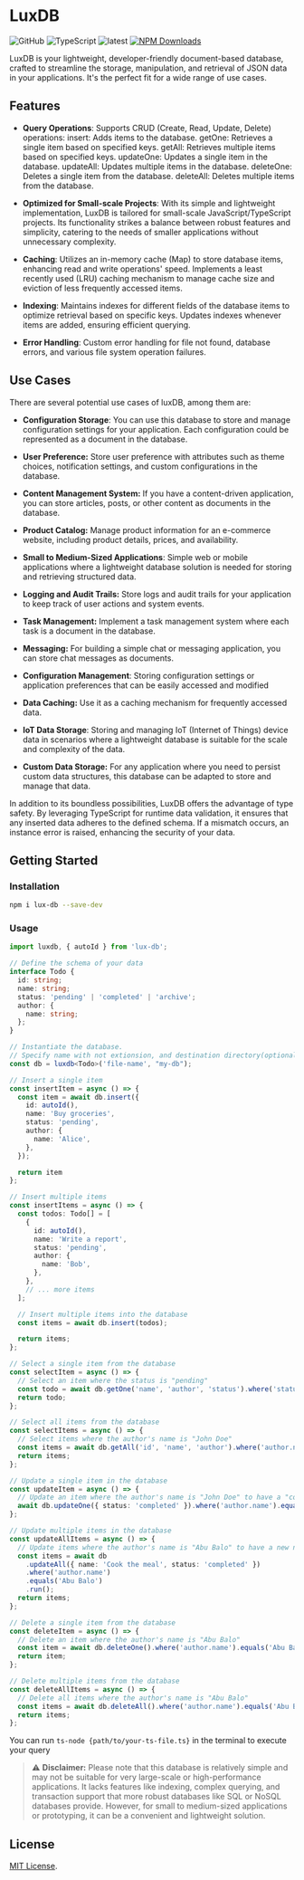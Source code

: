 # LuxDB

![GitHub](https://img.shields.io/github/license/abubalo/lux-db)
![TypeScript](https://img.shields.io/badge/TypeScript-5.2.2-blue)
![latest](https://img.shields.io/badge/lastest-1.0.3-yellow)
[![NPM Downloads](https://img.shields.io/npm/dw/lux-db)](https://www.npmjs.com/package/lux-db)


LuxDB is your lightweight, developer-friendly document-based database, crafted to streamline the storage, manipulation, and retrieval of JSON data in your applications. It's the perfect fit for a wide range of use cases.

## Features

- **Query Operations**: Supports CRUD (Create, Read, Update, Delete) operations:
insert: Adds items to the database.
getOne: Retrieves a single item based on specified keys.
getAll: Retrieves multiple items based on specified keys.
updateOne: Updates a single item in the database.
updateAll: Updates multiple items in the database.
deleteOne: Deletes a single item from the database.
deleteAll: Deletes multiple items from the database.


- **Optimized for Small-scale Projects**: With its simple and lightweight implementation, LuxDB is tailored for small-scale JavaScript/TypeScript projects. Its functionality strikes a balance between robust features and simplicity, catering to the needs of smaller applications without unnecessary complexity.

- **Caching**: Utilizes an in-memory cache (Map) to store database items, enhancing read and write operations' speed. Implements a least recently used (LRU) caching mechanism to manage cache size and eviction of less frequently accessed items.

- **Indexing**: Maintains indexes for different fields of the database items to optimize retrieval based on specific keys. Updates indexes whenever items are added, ensuring efficient querying.

- **Error Handling**: Custom error handling for file not found, database errors, and various file system operation failures.
## Use Cases

There are several potential use cases of luxDB, among them are:

- **Configuration Storage**: You can use this database to store and manage configuration settings for your application. Each configuration could be represented as a document in the database.

- **User Preference:** Store user preference with attributes such as theme choices, notification settings, and custom configurations in the database.

- **Content Management System:** If you have a content-driven application, you can store articles, posts, or other content as documents in the database.

- **Product Catalog:** Manage product information for an e-commerce website, including product details, prices, and availability.

- **Small to Medium-Sized Applications**: Simple web or mobile applications where a lightweight database solution is needed for storing and retrieving structured data.

- **Logging and Audit Trails:** Store logs and audit trails for your application to keep track of user actions and system events.

- **Task Management:** Implement a task management system where each task is a document in the database.

- **Messaging:** For building a simple chat or messaging application, you can store chat messages as documents.

- **Configuration Management**: Storing configuration settings or application preferences that can be easily accessed and modified

- **Data Caching:** Use it as a caching mechanism for frequently accessed data.

- **IoT Data Storage**: Storing and managing IoT (Internet of Things) device data in scenarios where a lightweight database is suitable for the scale and complexity of the data.

- **Custom Data Storage:** For any application where you need to persist custom data structures, this database can be adapted to store and manage that data.

In addition to its boundless possibilities, LuxDB offers the advantage of type safety. By leveraging TypeScript for runtime data validation, it ensures that any inserted data adheres to the defined schema. If a mismatch occurs, an instance error is raised, enhancing the security of your data.

## Getting Started

### Installation

```bash
npm i lux-db --save-dev
```

### Usage

```ts filename="index.ts"
import luxdb, { autoId } from 'lux-db';

// Define the schema of your data
interface Todo {
  id: string;
  name: string;
  status: 'pending' | 'completed' | 'archive';
  author: {
    name: string;
  };
}

// Instantiate the database. 
// Specify name with not extionsion, and destination directory(optional). If destination is not provided, the default will be 'db' 
const db = luxdb<Todo>('file-name', "my-db");

// Insert a single item
const insertItem = async () => {
  const item = await db.insert({
    id: autoId(),
    name: 'Buy groceries',
    status: 'pending',
    author: {
      name: 'Alice',
    },
  });

  return item
};

// Insert multiple items
const insertItems = async () => {
  const todos: Todo[] = [
    {
      id: autoId(),
      name: 'Write a report',
      status: 'pending',
      author: {
        name: 'Bob',
      },
    },
    // ... more items
  ];

  // Insert multiple items into the database
  const items = await db.insert(todos);

  return items;
};

// Select a single item from the database
const selectItem = async () => {
  // Select an item where the status is "pending"
  const todo = await db.getOne('name', 'author', 'status').where('status').equals('pending').run();
  return todo;
};

// Select all items from the database
const selectItems = async () => {
  // Select items where the author's name is "John Doe"
  const items = await db.getAll('id', 'name', 'author').where('author.name').equals('John Doe').run();
  return items;
};

// Update a single item in the database
const updateItem = async () => {
  // Update an item where the author's name is "John Doe" to have a "completed" status
  await db.updateOne({ status: 'completed' }).where('author.name').equals('John Doe').run();
};

// Update multiple items in the database
const updateAllItems = async () => {
  // Update items where the author's name is "Abu Balo" to have a new name and status
  const items = await db
    .updateAll({ name: 'Cook the meal', status: 'completed' })
    .where('author.name')
    .equals('Abu Balo')
    .run();
  return items;
};

// Delete a single item from the database
const deleteItem = async () => {
  // Delete an item where the author's name is "Abu Balo"
  const item = await db.deleteOne().where('author.name').equals('Abu Balo').run();
  return item;
};

// Delete multiple items from the database
const deleteAllItems = async () => {
  // Delete all items where the author's name is "Abu Balo"
  const items = await db.deleteAll().where('author.name').equals('Abu Balo').run();
  return items;
};
```

You can run `ts-node {path/to/your-ts-file.ts}` in the terminal to execute your query

> ⚠️ **Disclaimer:** Please note that this database is relatively simple and may not be suitable for very large-scale or high-performance applications. It lacks features like indexing, complex querying, and transaction support that more robust databases like SQL or NoSQL databases provide. However, for small to medium-sized applications or prototyping, it can be a convenient and lightweight solution.

## License

[MIT License](/LICENSE).
